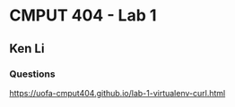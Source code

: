 # CMPUT 404 - Lab 1
## Ken Li

### Questions
https://uofa-cmput404.github.io/lab-1-virtualenv-curl.html
